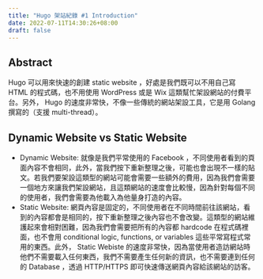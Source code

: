 ```yaml
---
title: "Hugo 架站紀錄 #1 Introduction"
date: 2022-07-11T14:30:26+08:00
draft: false
---
```

## Abstract
Hugo 可以用來快速的創建 static website ，好處是我們既可以不用自己寫 HTML 的程式碼，也不用使用 WordPress 或是 Wix 這類幫忙架設網站的付費平台。另外， Hugo 的速度非常快，不像一些傳統的網站架設工具，它是用 Golang 撰寫的（支援 multi-thread）。

## Dynamic Website vs Static Website
- Dynamic Website: 就像是我們平常使用的 Facebook ，不同使用者看到的頁面內容不會相同，此外，當我們按下重新整理之後，可能也會出現不一樣的貼文。若我們要架設這類型的網站可能會需要一些額外的費用，因為我們會需要一個地方來讓我們架設網站，且這類網站的速度會比較慢，因為針對每個不同的使用者，我們會需要為他載入為他量身打造的內容。
- Static Website: 網頁內容是固定的，不同使用者在不同時間前往該網站，看到的內容都會是相同的，按下重新整理之後內容也不會改變。這類型的網站維護起來會相對困難，因為我們會需要把所有的內容都 hardcode 在程式碼裡面，也不會用 conditional logic, functions, or variables 這些平常寫程式常用的東西。此外， Static Webiste 的速度非常快，因為當使用者造訪網站時他們不需要載入任何東西，我們不需要產生任何新的資訊，也不需要連到任何的 Database ，透過 HTTP/HTTPS 即可快速傳送網頁內容給該網站的訪客。
